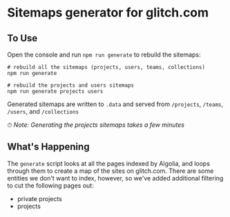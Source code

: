 # Sitemaps generator for glitch.com

To Use
---

Open the console and run `npm run generate` to rebuild the sitemaps:

```
# rebuild all the sitemaps (projects, users, teams, collections)
npm run generate

# rebuild the projects and users sitemaps
npm run generate projects users
```
Generated sitemaps are written to `.data` and served from `/projects`, `/teams`, `/users`, and `/collections`

⏱ *Note: Generating the projects sitemaps takes a few minutes*

What's Happening
---

The `generate` script looks at all the pages indexed by Algolia, and loops through them to create a map of the sites on glitch.com.
There are some entities we don't want to index, however, so we've added additional filtering to cut the following pages out:
-  private projects
-  projects 